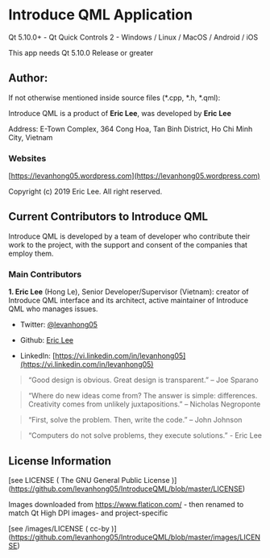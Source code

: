 # Introduce QML Application

Qt 5.10.0+ - Qt Quick Controls 2 - Windows / Linux / MacOS / Android / iOS

This app needs Qt 5.10.0 Release or greater

## Author:

If not otherwise mentioned inside source files (*.cpp, *.h, *.qml):

Introduce QML is a product of **Eric Lee**, was developed by **Eric Lee**

Address: E-Town Complex, 364 Cong Hoa, Tan Binh District, Ho Chi Minh City, Vietnam

### Websites

[https://levanhong05.wordpress.com](https://levanhong05.wordpress.com)

Copyright (c) 2019 Eric Lee. All right reserved.

## Current Contributors to Introduce QML

Introduce QML is developed by a team of developer who contribute their work to the project, with the support and consent of the companies that employ them.

### Main Contributors

**1. Eric Lee** (Hong Le), Senior Developer/Supervisor (Vietnam): creator of Introduce QML interface and its architect, active maintainer of Introduce QML who manages issues.

* Twitter: [@levanhong05](https://twitter.com/levanhong05)

* Github: [Eric Lee](https://github.com/levanhong05)

* LinkedIn: [https://vi.linkedin.com/in/levanhong05](https://vi.linkedin.com/in/levanhong05)

> “Good design is obvious. Great design is transparent.” – Joe Sparano

> “Where do new ideas come from? The answer is simple: differences. Creativity comes from unlikely juxtapositions.” – Nicholas Negroponte

> “First, solve the problem. Then, write the code.” – John Johnson

> “Computers do not solve problems, they execute solutions.” - Eric Lee

## License Information

[see LICENSE ( The GNU General Public License )] (https://github.com/levanhong05/IntroduceQML/blob/master/LICENSE)

Images downloaded from https://www.flaticon.com/ - then renamed to match Qt High DPI images- and project-specific

[see /images/LICENSE ( cc-by )] (https://github.com/levanhong05/IntroduceQML/blob/master/images/LICENSE)
